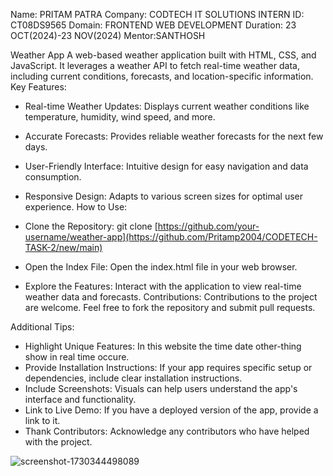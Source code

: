 Name: PRITAM PATRA
Company: CODTECH IT SOLUTIONS INTERN 
ID: CT08DS9565
Domain: FRONTEND WEB DEVELOPMENT 
Duration: 23 OCT(2024)-23 NOV(2024) 
Mentor:SANTHOSH




Weather App
A web-based weather application built with HTML, CSS, and JavaScript. It leverages a weather API to fetch real-time weather data, including current conditions, forecasts, and location-specific information.
Key Features:
 * Real-time Weather Updates: Displays current weather conditions like temperature, humidity, wind speed, and more.
 * Accurate Forecasts: Provides reliable weather forecasts for the next few days.
 * User-Friendly Interface: Intuitive design for easy navigation and data consumption.
 * Responsive Design: Adapts to various screen sizes for optimal user experience.
How to Use:
 * Clone the Repository:
   git clone [https://github.com/your-username/weather-app](https://github.com/Pritamp2004/CODETECH-TASK-2/new/main)

 * Open the Index File:
   Open the index.html file in your web browser.
 * Explore the Features:
   Interact with the application to view real-time weather data and forecasts.
Contributions:
Contributions to the project are welcome. Feel free to fork the repository and submit pull requests.

Additional Tips:
 * Highlight Unique Features: In this website the time date other-thing show in real time occure.
 * Provide Installation Instructions: If your app requires specific setup or dependencies, include clear installation instructions.
 * Include Screenshots: Visuals can help users understand the app's interface and functionality.
 * Link to Live Demo: If you have a deployed version of the app, provide a link to it.
 * Thank Contributors: Acknowledge any contributors who have helped with the project.












![screenshot-1730344498089](https://github.com/user-attachments/assets/9c912f3c-e8be-4869-aa26-3c4fa0dc556e)
